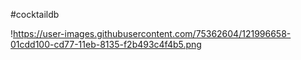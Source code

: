 #cocktaildb

!https://user-images.githubusercontent.com/75362604/121996658-01cdd100-cd77-11eb-8135-f2b493c4f4b5.png
